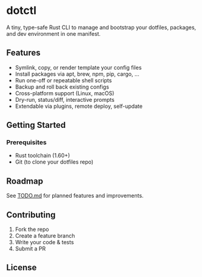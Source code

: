 # dotctl

A tiny, type-safe Rust CLI to manage and bootstrap your dotfiles, packages, and dev environment in one manifest.

## Features

- Symlink, copy, or render template your config files
- Install packages via apt, brew, npm, pip, cargo, …
- Run one-off or repeatable shell scripts
- Backup and roll back existing configs
- Cross-platform support (Linux, macOS)
- Dry-run, status/diff, interactive prompts
- Extendable via plugins, remote deploy, self-update

## Getting Started

### Prerequisites

- Rust toolchain (1.60+)
- Git (to clone your dotfiles repo)

## Roadmap

See [TODO.md](TODO.md) for planned features and improvements.

## Contributing

1. Fork the repo  
2. Create a feature branch  
3. Write your code & tests  
4. Submit a PR

## License

